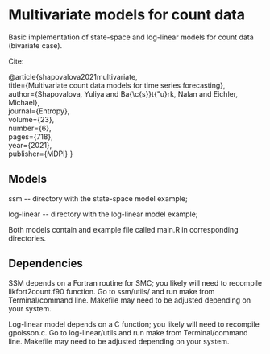 # Multivariate models for count data

Basic implementation of state-space and log-linear models for count data (bivariate case). 

Cite: 

@article{shapovalova2021multivariate,\
  title={Multivariate count data models for time series forecasting},\
  author={Shapovalova, Yuliya and Ba{\c{s}}t{\"u}rk, Nalan and Eichler, Michael},\
  journal={Entropy},\
  volume={23},\
  number={6},\
  pages={718},\
  year={2021},\
  publisher={MDPI}
}

## Models

ssm -- directory with the state-space model example; 

log-linear -- directory with the log-linear model example;

Both models contain and example file called main.R in corresponding directories.

## Dependencies
SSM depends on a Fortran routine for SMC; you likely will need to recompile likfort2count.f90 function. Go to ssm/utils/ and run make from Terminal/command line. Makefile may need to be adjusted depending on your system.

Log-linear model depends on a C function; you likely will need to recompile gpoisson.c. Go to log-linear/utils and run make from Terminal/command line. Makefile may need to be adjusted depending on your system.









